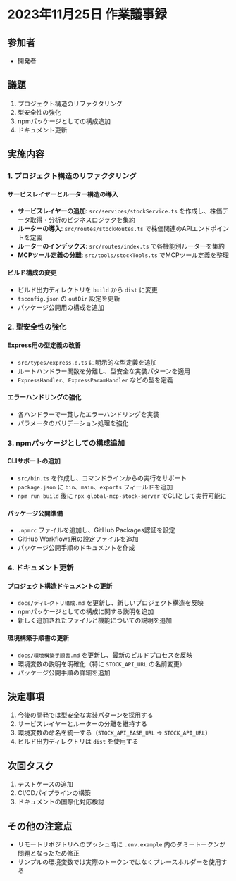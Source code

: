# 2023年11月25日 作業議事録

## 参加者
- 開発者

## 議題
1. プロジェクト構造のリファクタリング
2. 型安全性の強化
3. npmパッケージとしての構成追加
4. ドキュメント更新

## 実施内容

### 1. プロジェクト構造のリファクタリング

#### サービスレイヤーとルーター構造の導入
- **サービスレイヤーの追加**: `src/services/stockService.ts` を作成し、株価データ取得・分析のビジネスロジックを集約
- **ルーターの導入**: `src/routes/stockRoutes.ts` で株価関連のAPIエンドポイントを定義
- **ルーターのインデックス**: `src/routes/index.ts` で各機能別ルーターを集約
- **MCPツール定義の分離**: `src/tools/stockTools.ts` でMCPツール定義を整理

#### ビルド構成の変更
- ビルド出力ディレクトリを `build` から `dist` に変更
- `tsconfig.json` の `outDir` 設定を更新
- パッケージ公開用の構成を追加

### 2. 型安全性の強化

#### Express用の型定義の改善
- `src/types/express.d.ts` に明示的な型定義を追加
- ルートハンドラー関数を分離し、型安全な実装パターンを適用
- `ExpressHandler`、`ExpressParamHandler` などの型を定義

#### エラーハンドリングの強化
- 各ハンドラーで一貫したエラーハンドリングを実装
- パラメータのバリデーション処理を強化

### 3. npmパッケージとしての構成追加

#### CLIサポートの追加
- `src/bin.ts` を作成し、コマンドラインからの実行をサポート
- `package.json` に `bin`、`main`、`exports` フィールドを追加
- `npm run build` 後に `npx global-mcp-stock-server` でCLIとして実行可能に

#### パッケージ公開準備
- `.npmrc` ファイルを追加し、GitHub Packages認証を設定
- GitHub Workflows用の設定ファイルを追加
- パッケージ公開手順のドキュメントを作成

### 4. ドキュメント更新

#### プロジェクト構造ドキュメントの更新
- `docs/ディレクトリ構成.md` を更新し、新しいプロジェクト構造を反映
- npmパッケージとしての構成に関する説明を追加
- 新しく追加されたファイルと機能についての説明を追加

#### 環境構築手順書の更新
- `docs/環境構築手順書.md` を更新し、最新のビルドプロセスを反映
- 環境変数の説明を明確化（特に `STOCK_API_URL` の名前変更）
- パッケージ公開手順の詳細を追加

## 決定事項
1. 今後の開発では型安全な実装パターンを採用する
2. サービスレイヤーとルーターの分離を維持する
3. 環境変数の命名を統一する（`STOCK_API_BASE_URL` → `STOCK_API_URL`）
4. ビルド出力ディレクトリは `dist` を使用する

## 次回タスク
1. テストケースの追加
2. CI/CDパイプラインの構築
3. ドキュメントの国際化対応検討

## その他の注意点
- リモートリポジトリへのプッシュ時に `.env.example` 内のダミートークンが問題となったため修正
- サンプルの環境変数では実際のトークンではなくプレースホルダーを使用する

